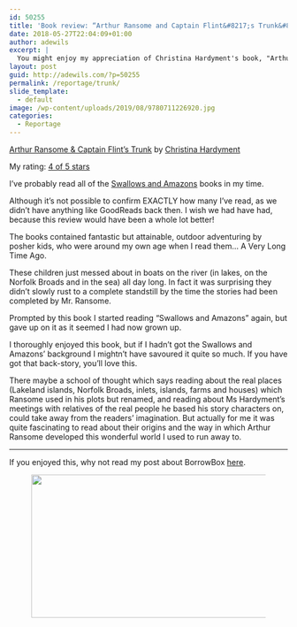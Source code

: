 ```yaml
---
id: 50255
title: 'Book review: “Arthur Ransome and Captain Flint&#8217;s Trunk&#8221;'
date: 2018-05-27T22:04:09+01:00
author: adewils
excerpt: |
  You might enjoy my appreciation of Christina Hardyment's book, "Arthur Ransome and Captain Flint's Trunk" on GoodReads.com. But then you mightn't. Well, you know what you're like...
layout: post
guid: http://adewils.com/?p=50255
permalink: /reportage/trunk/
slide_template:
  - default
image: /wp-content/uploads/2019/08/9780711226920.jpg
categories:
  - Reportage
---
```

[Arthur Ransome & Captain Flint&#8217;s Trunk](https://www.goodreads.com/book/show/979777.Arthur_Ransome_Captain_Flint_s_Trunk) by [Christina Hardyment](https://www.goodreads.com/author/show/110874.Christina_Hardyment)

My rating: [4 of 5 stars](https://www.goodreads.com/review/show/1709390729)

I&#8217;ve probably read all of the <a href="https://en.wikipedia.org/wiki/Swallows_and_Amazons" target="_blank" rel="noopener noreferrer">Swallows and Amazons</a> books in my time.

Although it&#8217;s not possible to confirm EXACTLY how many I&#8217;ve read, as we didn&#8217;t have anything like GoodReads back then. I wish we had have had, because this review would have been a whole lot better!

The books contained fantastic but attainable, outdoor adventuring by posher kids, who were around my own age when I read them&#8230; A Very Long Time Ago.

These children just messed about in boats on the river (in lakes, on the Norfolk Broads and in the sea) all day long. In fact it was surprising they didn&#8217;t slowly rust to a complete standstill by the time the stories had been completed by Mr. Ransome.

Prompted by this book I started reading &#8220;Swallows and Amazons&#8221; again, but gave up on it as it seemed I had now grown up.

I thoroughly enjoyed this book, but if I hadn&#8217;t got the Swallows and Amazons&#8217; background I mightn&#8217;t have savoured it quite so much. If you have got that back-story, you&#8217;ll love this.

There maybe a school of thought which says reading about the real places (Lakeland islands, Norfolk Broads, inlets, islands, farms and houses) which Ransome used in his plots but renamed, and reading about Ms Hardyment&#8217;s meetings with relatives of the real people he based his story characters on, could take away from the readers&#8217; imagination. But actually for me it was quite fascinating to read about their origins and the way in which Arthur Ransome developed this wonderful world I used to run away to.

<hr class="wp-block-separator" />

If you enjoyed this, why not read my post about BorrowBox <a href="https://www.adewils.com/reportage/borrow-box/" target="_blank" rel="noopener noreferrer">here</a>.<figure class="wp-block-image size-large">

<img loading="lazy" width="577" height="259" src="https://www.adewils.com/wp-content/uploads/2018/03/goodreads-e1527452193648.jpg" alt="" class="wp-image-75497" srcset="https://www.adewils.com/wp-content/uploads/2018/03/goodreads-e1527452193648.jpg 577w, https://www.adewils.com/wp-content/uploads/2018/03/goodreads-e1527452193648-300x135.jpg 300w" sizes="(max-width: 577px) 100vw, 577px" /> </figure>